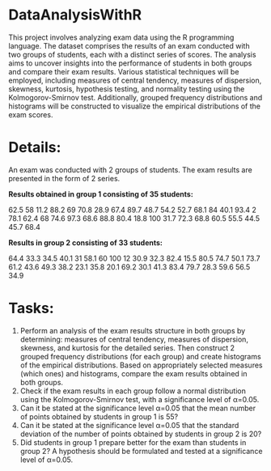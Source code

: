 # DataAnalysisWithR

This project involves analyzing exam data using the R programming language. The dataset comprises the results of an exam conducted with two groups of students, each with a distinct series of scores. The analysis aims to uncover insights into the performance of students in both groups and compare their exam results. Various statistical techniques will be employed, including measures of central tendency, measures of dispersion, skewness, kurtosis, hypothesis testing, and normality testing using the Kolmogorov-Smirnov test. Additionally, grouped frequency distributions and histograms will be constructed to visualize the empirical distributions of the exam scores.

# Details:

An exam was conducted with 2 groups of students. The exam results are presented in the form of 2 series.

**Results obtained in group 1 consisting of 35 students:**  

62.5 58 11.2 88.2 69 70.8 28.9 67.4 89.7 48.7 54.2 52.7 68.1 84 40.1 93.4 2 78.1 62.4 68 74.6 97.3 68.6 88.8 80.4 18.8 100 31.7 72.3 68.8 60.5 55.5 44.5 45.7 68.4   

**Results in group 2 consisting of 33 students:**  

64.4 33.3 34.5 40.1 31 58.1 60 100 12 30.9 32.3 82.4 15.5 80.5 74.7 50.1 73.7 61.2 43.6 49.3 38.2 23.1 35.8 20.1 69.2 30.1 41.3 83.4 79.7 28.3 59.6 56.5 34.9

# Tasks:

1. Perform an analysis of the exam results structure in both groups by determining: measures of central tendency, measures of dispersion, skewness, and kurtosis for the detailed series. Then construct 2 grouped frequency distributions (for each group) and create histograms of the empirical distributions. Based on appropriately selected measures (which ones) and histograms, compare the exam results obtained in both groups.
2. Check if the exam results in each group follow a normal distribution using the Kolmogorov-Smirnov test, with a significance level of α=0.05.
3. Can it be stated at the significance level α=0.05 that the mean number of points obtained by students in group 1 is 55?
4. Can it be stated at the significance level α=0.05 that the standard deviation of the number of points obtained by students in group 2 is 20?
5. Did students in group 1 prepare better for the exam than students in group 2? A hypothesis should be formulated and tested at a significance level of α=0.05.
